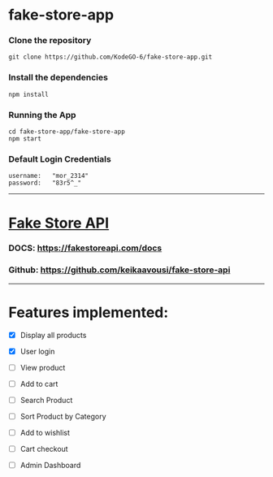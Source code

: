 # fake-store-app

### Clone the repository
```
git clone https://github.com/KodeGO-6/fake-store-app.git
```

### Install the dependencies
```
npm install
```

### Running the App
```
cd fake-store-app/fake-store-app
npm start
```

### Default Login Credentials
```
username:   "mor_2314"
password:   "83r5^_"
```

---

# [Fake Store API](https://fakestoreapi.com/)

### DOCS: https://fakestoreapi.com/docs
### Github: https://github.com/keikaavousi/fake-store-api

---

# Features implemented:
- [x] Display all products
- [x] User login
- [ ] View product
- [ ] Add to cart
- [ ] Search Product
- [ ] Sort Product by Category
- [ ] Add to wishlist
- [ ] Cart checkout
- [ ] Admin Dashboard



